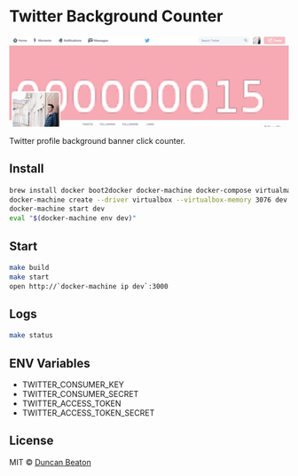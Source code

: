 # Twitter Background Counter

![Example](https://raw.githubusercontent.com/dunckr/twitter-background-counter/master/example.jpg)

Twitter profile background banner click counter.

## Install

```sh
brew install docker boot2docker docker-machine docker-compose virtualmachine
docker-machine create --driver virtualbox --virtualbox-memory 3076 dev
docker-machine start dev
eval "$(docker-machine env dev)"
```

## Start

```sh
make build
make start
open http://`docker-machine ip dev`:3000
```

## Logs

```sh
make status
```

## ENV Variables

* TWITTER_CONSUMER_KEY
* TWITTER_CONSUMER_SECRET
* TWITTER_ACCESS_TOKEN
* TWITTER_ACCESS_TOKEN_SECRET

## License

MIT © [Duncan Beaton](http://dunckr.com)
